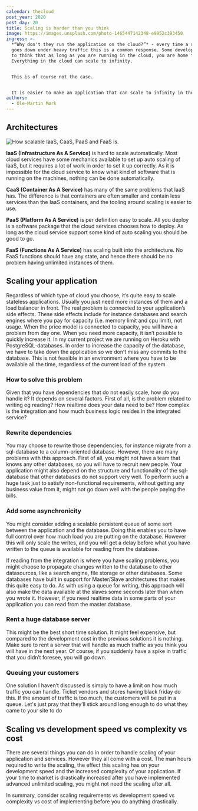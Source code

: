 ```yaml
---
calendar: thecloud
post_year: 2020
post_day: 20
title: Scaling is harder than you think
image: https://images.unsplash.com/photo-1465447142348-e9952c393450
ingress: >-
  *“Why don't they run the application on the cloud?”* - every time a service
  goes down under heavy traffic this is a common response. Some developers seem
  to think that as long as you are running in the cloud, you are home free.
  Everything in the cloud can scale to infinity.


  This is of course not the case.


  It is easier to make an application that can scale to infinity in the cloud, but it is not necessarily easy.
authors:
  - Ole-Martin Mørk
---
```

## Architectures

![How scalable IaaS, CaaS, PaaS and FaaS is. ](/assets/screenshot-2020-12-17-at-15.05.13.png)

**IaaS (Infrastructure As A Service)** is hard to scale automatically. Most cloud services have some mechanics available to set up auto scaling of IaaS, but it requires a lot of work in order to set it up correctly. As it is impossible for the cloud service to know what kind of software that is running on the machines, nothing can be done automatically.

**CaaS (Container As A Service)** has many of the same problems that IaaS has. The difference is that containers are often smaller and contain less services than the IaaS containers, and the tooling around scaling is easier to use.

**PaaS (Platform As A Service)** is per definition easy to scale. All you deploy is a software package that the cloud services chooses how to deploy. As long as the cloud service support some kind of auto scaling you should be good to go.

**FaaS (Functions As A Service)** has scaling built into the architecture. No FaaS functions should have any state, and hence there should be no problem having unlimited instances of them.

## Scaling your application

Regardless of which type of cloud you choose, it’s quite easy to scale stateless applications. Usually you just need more instances of them and a load balancer in front. 
The real problem is connected to your application’s side effects. These side effects include for instance databases and search engines where you pay for capacity (i.e. memory limit and cpu limit), not usage. When the price model is connected to capacity, you will have a problem from day one. When you need more capacity, it isn’t possible to quickly increase it.
In my current project we are running on Heroku with PostgreSQL-databases. In order to increase the capacity of the database, we have to take down the application so we don’t miss any commits to the database. This is not feasible in an environment where you have to be available all the time, regardless of the current load of the system.

### How to solve this problem
Given that you have dependencies that do not easily scale, how do you handle it?  It depends on several factors. First of all, is the problem related to writing og reading? How realtime does your data need to be? How complex is the integration and how much business logic resides in the integrated service?

### Rewrite dependencies
You may choose to rewrite those dependencies, for instance migrate from a sql-database to a column-oriented database. However, there are many problems with this approach. First of all, you might not have a team that knows any other databases, so you will have to recruit new people. Your application might also depend on the structure and functionality of the sql-database that other databases do not support very well. To perform such a huge task just to satisfy non-functional requirements, without getting any business value from it, might not go down well with the people paying the bills.

### Add some asynchronicity
You might consider adding a scalable persistent queue of some sort between the application and the database. Doing this enables you to have full control over how much load you are putting on the database. However this will only scale the writes, and you will get a delay before what you have written to the queue is available for reading from the database.

If reading from the integration is where you have scaling problems, you might choose to propagate changes written to the database to other datasources, like a search engine, file storage or other databases. Some databases have built in support for Master/Slave architectures that makes this quite easy to do. As with using a queue for writing, this approach will also make the data available at the slaves some seconds later than when you wrote it. However, if you need realtime data in some parts of your application you can read from the master database.

### Rent a huge database server
This might be the best short time solution. It might feel expensive, but compared to the development cost in the previous solutions it is nothing. Make sure to rent a server that will handle as much traffic as you think you will have in the next year. Of course, if you suddenly have a spike in traffic that you didn’t foresee, you will go down.

### Queuing your customers
One solution I haven’t discussed is simply to have a limit on how much traffic you can handle. Ticket vendors and stores having black friday do this. If the amount of traffic is too much, the customers will be put in a queue. Let's just pray that they’ll stick around long enough to do what they came to your site to do

## Scaling vs development speed vs complexity vs cost

There are several things you can do in order to handle scaling of your application and services. However they all come with a cost. The man hours required to write the scaling, the effect this scaling has on your development speed and the increased complexity of your application.
If your time to market is drastically increased after you have implemented advanced unlimited scaling, you might not need the scaling after all.

In summary, consider scaling requirements vs development speed vs complexity vs cost of implementing before you do anything drastically.

